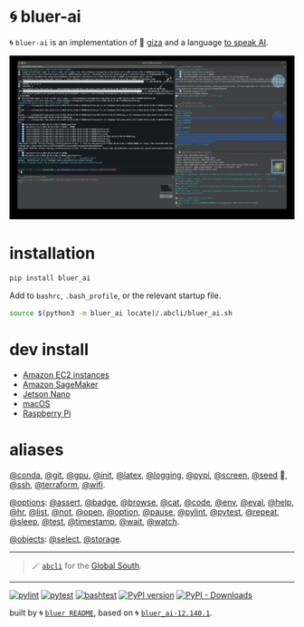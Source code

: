 # 🌀 bluer-ai

🌀 `bluer-ai` is an implementation of 🔻 [giza](https://github.com/kamangir/giza) and a language [to speak AI](https://github.com/kamangir/bluer-south).

![image](https://github.com/kamangir/assets/blob/main/awesome-bash-cli/marquee-2024-10-26.jpg?raw=true)

# installation

```bash
pip install bluer_ai
```

Add to `bashrc`, `.bash_profile`, or the relevant startup file.

```bash
source $(python3 -m bluer_ai locate)/.abcli/bluer_ai.sh
```

# dev install

- [Amazon EC2 instances](./bluer_ai/docs/install/ec2.md)
- [Amazon SageMaker](./bluer_ai/docs/install/SageMaker.md)
- [Jetson Nano](./bluer_ai/docs/install/Jetson-Nano.md)
- [macOS](./bluer_ai/docs/install/macOS.md)
- [Raspberry Pi](./bluer_ai/docs/install/RPi.md)


# aliases

[@conda](./bluer_ai/docs/aliases/conda.md), 
[@git](./bluer_ai/docs/aliases/git.md), 
[@gpu](./bluer_ai/docs/aliases/gpu.md), 
[@init](./bluer_ai/docs/aliases/init.md), 
[@latex](./bluer_ai/docs/aliases/latex.md), 
[@logging](./bluer_ai/docs/aliases/logging.md), 
[@pypi](./bluer_ai/docs/aliases/pypi.md), 
[@screen](./bluer_ai/docs/aliases/screen.md), 
[@seed](./bluer_ai/docs/aliases/seed.md) 🌱, 
[@ssh](./bluer_ai/docs/aliases/ssh.md), 
[@terraform](./bluer_ai/docs/aliases/terraform.md), 
[@wifi](./bluer_ai/docs/aliases/wifi.md).

[@options](https://github.com/kamangir/bluer-options): 
[@assert](./bluer_ai/docs/aliases/assert.md), 
[@badge](./bluer_ai/docs/aliases/badge.md), 
[@browse](./bluer_ai/docs/aliases/browse.md), 
[@cat](./bluer_ai/docs/aliases/cat.md), 
[@code](./bluer_ai/docs/aliases/code.md), 
[@env](./bluer_ai/docs/aliases/env.md), 
[@eval](./bluer_ai/docs/aliases/eval.md), 
[@help](./bluer_ai/docs/aliases/help.md), 
[@hr](./bluer_ai/docs/aliases/hr.md), 
[@list](./bluer_ai/docs/aliases/list.md), 
[@not](./bluer_ai/docs/aliases/not.md), 
[@open](./bluer_ai/docs/aliases/open.md), 
[@option](./bluer_ai/docs/aliases/option.md), 
[@pause](./bluer_ai/docs/aliases/pause.md), 
[@pylint](./bluer_ai/docs/aliases/pylint.md), 
[@pytest](./bluer_ai/docs/aliases/pytest.md), 
[@repeat](./bluer_ai/docs/aliases/repeat.md), 
[@sleep](./bluer_ai/docs/aliases/sleep.md), 
[@test](./bluer_ai/docs/aliases/test.md), 
[@timestamp](./bluer_ai/docs/aliases/timestamp.md), 
[@wait](./bluer_ai/docs/aliases/wait.md), 
[@watch](./bluer_ai/docs/aliases/watch.md).

[@objects](https://github.com/kamangir/bluer-objects): 
[@select](./bluer_ai/docs/aliases/select.md), 
[@storage](./bluer_ai/docs/aliases/storage.md).

---

> 🪄 [`abcli`](https://github.com/kamangir/awesome-bash-cli) for the [Global South](https://github.com/kamangir/bluer-south).

---


[![pylint](https://github.com/kamangir/bluer-ai/actions/workflows/pylint.yml/badge.svg)](https://github.com/kamangir/bluer-ai/actions/workflows/pylint.yml) [![pytest](https://github.com/kamangir/bluer-ai/actions/workflows/pytest.yml/badge.svg)](https://github.com/kamangir/bluer-ai/actions/workflows/pytest.yml) [![bashtest](https://github.com/kamangir/bluer-ai/actions/workflows/bashtest.yml/badge.svg)](https://github.com/kamangir/bluer-ai/actions/workflows/bashtest.yml) [![PyPI version](https://img.shields.io/pypi/v/bluer_ai.svg)](https://pypi.org/project/bluer_ai/) [![PyPI - Downloads](https://img.shields.io/pypi/dd/bluer_ai)](https://pypistats.org/packages/bluer_ai)

built by 🌀 [`bluer README`](https://github.com/kamangir/bluer-objects/tree/main/bluer_objects/README), based on 🌀 [`bluer_ai-12.140.1`](https://github.com/kamangir/bluer-ai).
